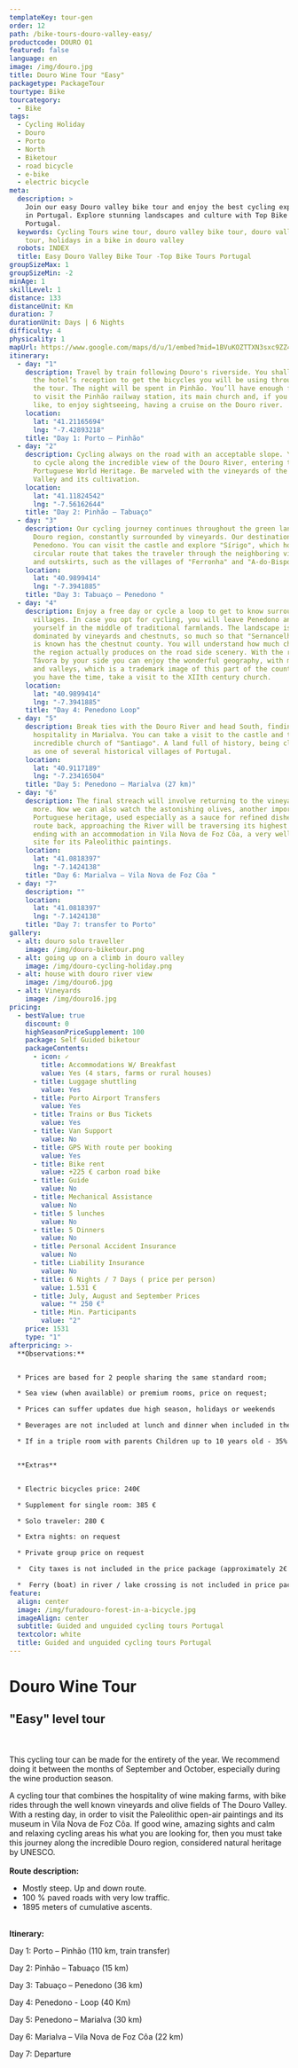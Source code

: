 ```yaml
---
templateKey: tour-gen
order: 12
path: /bike-tours-douro-valley-easy/
productcode: DOURO 01
featured: false
language: en
image: /img/douro.jpg
title: Douro Wine Tour "Easy"
packagetype: PackageTour
tourtype: Bike
tourcategory:
  - Bike
tags:
  - Cycling Holiday
  - Douro
  - Porto
  - North
  - Biketour
  - road bicycle
  - e-bike
  - electric bicycle
meta:
  description: >
    Join our easy Douro valley bike tour and enjoy the best cycling experiences
    in Portugal. Explore stunning landscapes and culture with Top Bike Tours
    Portugal.
  keywords: Cycling Tours wine tour, douro valley bike tour, douro valley cycling
    tour, holidays in a bike in douro valley
  robots: INDEX
  title: Easy Douro Valley Bike Tour -Top Bike Tours Portugal
groupSizeMax: 1
groupSizeMin: -2
minAge: 1
skillLevel: 1
distance: 133
distanceUnit: Km
duration: 7
durationUnit: Days | 6 Nights
difficulty: 4
physicality: 1
mapUrl: https://www.google.com/maps/d/u/1/embed?mid=1BVuKOZTTXN3sxc9ZZ4EKBVcHGWAoWHvK
itinerary:
  - day: "1"
    description: Travel by train following Douro's riverside. You shall attend at
      the hotel’s reception to get the bicycles you will be using through out
      the tour. The night will be spent in Pinhão. You’ll have enough free time
      to visit the Pinhão railway station, its main church and, if you would
      like, to enjoy sightseeing, having a cruise on the Douro river.
    location:
      lat: "41.21165694"
      lng: "-7.42893218"
    title: "Day 1: Porto – Pinhão"
  - day: "2"
    description: Cycling always on the road with an acceptable slope. You are going
      to cycle along the incredible view of the Douro River, entering through
      Portuguese World Heritage. Be marveled with the vineyards of the Douro
      Valley and its cultivation.
    location:
      lat: "41.11824542"
      lng: "-7.56162644"
    title: "Day 2: Pinhão – Tabuaço"
  - day: "3"
    description: Our cycling journey continues throughout the green landscape of the
      Douro region, constantly surrounded by vineyards. Our destination will be
      Penedono. You can visit the castle and explore "Sírigo", which holds a
      circular route that takes the traveler through the neighboring villages
      and outskirts, such as the villages of "Ferronha" and "A-do-Bispo".
    location:
      lat: "40.9899414"
      lng: "-7.3941885"
    title: "Day 3: Tabuaço – Penedono "
  - day: "4"
    description: Enjoy a free day or cycle a loop to get to know surrounding
      villages. In case you opt for cycling, you will leave Penedono and find
      yourself in the middle of traditional farmlands. The landscape is
      dominated by vineyards and chestnuts, so much so that "Sernancelhe" area
      is known has the chestnut county. You will understand how much chestnut
      the region actually produces on the road side scenery. With the river
      Távora by your side you can enjoy the wonderful geography, with mountains
      and valleys, which is a trademark image of this part of the country. If
      you have the time, take a visit to the XIIth century church.
    location:
      lat: "40.9899414"
      lng: "-7.3941885"
    title: "Day 4: Penedono Loop"
  - day: "5"
    description: Break ties with the Douro River and head South, finding your daily
      hospitality in Marialva. You can take a visit to the castle and the
      incredible church of "Santiago". A land full of history, being classified
      as one of several historical villages of Portugal.
    location:
      lat: "40.9117189"
      lng: "-7.23416504"
    title: "Day 5: Penedono – Marialva (27 km)"
  - day: "6"
    description: The final streach will involve returning to the vineyards once
      more. Now we can also watch the astonishing olives, another important
      Portuguese heritage, used especially as a sauce for refined dishes. Our
      route back, approaching the River will be traversing its highest part,
      ending with an accommodation in Vila Nova de Foz Côa, a very well known
      site for its Paleolithic paintings.
    location:
      lat: "41.0818397"
      lng: "-7.1424138"
    title: "Day 6: Marialva – Vila Nova de Foz Côa "
  - day: "7"
    description: ""
    location:
      lat: "41.0818397"
      lng: "-7.1424138"
    title: "Day 7: transfer to Porto"
gallery:
  - alt: douro solo traveller
    image: /img/douro-biketour.png
  - alt: going up on a climb in douro valley
    image: /img/douro-cycling-holiday.png
  - alt: house with douro river view
    image: /img/douro6.jpg
  - alt: Vineyards
    image: /img/douro16.jpg
pricing:
  - bestValue: true
    discount: 0
    highSeasonPriceSupplement: 100
    package: Self Guided biketour
    packageContents:
      - icon: ✓
        title: Accommodations W/ Breakfast
        value: Yes (4 stars, farms or rural houses)
      - title: Luggage shuttling
        value: Yes
      - title: Porto Airport Transfers
        value: Yes
      - title: Trains or Bus Tickets
        value: Yes
      - title: Van Support
        value: No
      - title: GPS With route per booking
        value: Yes
      - title: Bike rent
        value: +225 € carbon road bike
      - title: Guide
        value: No
      - title: Mechanical Assistance
        value: No
      - title: 5 lunches
        value: No
      - title: 5 Dinners
        value: No
      - title: Personal Accident Insurance
        value: No
      - title: Liability Insurance
        value: No
      - title: 6 Nights / 7 Days ( price per person)
        value: 1.531 €
      - title: July, August and September Prices
        value: "* 250 €"
      - title: Min. Participants
        value: "2"
    price: 1531
    type: "1"
afterpricing: >-
  **Observations:**


  * Prices are based for 2 people sharing the same standard room;

  * Sea view (when available) or premium rooms, price on request;

  * Prices can suffer updates due high season, holidays or weekends

  * Beverages are not included at lunch and dinner when included in the package

  * If in a triple room with parents Children up to 10 years old - 35% discount. Children from 11 to 14 years old - 20% discount. Children from 15 to 17 years old - 15% discount.


  **Extras**


  * Electric bicycles price: 240€

  * Supplement for single room: 385 €

  * Solo traveler: 280 €

  * Extra nights: on request

  * Private group price on request

  *  City taxes is not included in the price package (approximately 2€ per person per night - payable on site - in Lisbon city tax is 4€ per person per night) 

  *  Ferry (boat) in river / lake crossing is not included in price package (approximately 2€ to 10€ per person) 
feature:
  align: center
  image: /img/furadouro-forest-in-a-bicycle.jpg
  imageAlign: center
  subtitle: Guided and unguided cycling tours Portugal
  textcolor: white
  title: Guided and unguided cycling tours Portugal
---
```

# Douro Wine Tour

## "Easy" level tour

\
\
This cycling tour can be made for the entirety of the year. We recommend doing it between the months of September and October, especially during the wine production season.

A cycling tour that combines the hospitality of wine making farms, with bike rides through the well known vineyards and olive fields of The Douro Valley. With a resting day, in order to visit the Paleolithic open-air paintings and its museum in Vila Nova de Foz Côa. If good wine, amazing sights and calm and relaxing cycling areas his what you are looking for, then you must take this journey along the incredible Douro region, considered natural heritage by UNESCO. 
\
\
**Route description:**

* Mostly steep. Up and down route.
* 100 % paved roads with very low traffic.
* 1895 meters of cumulative ascents.

\
**Itinerary:**

Day 1: Porto – Pinhão (110 km, train transfer)

Day 2: Pinhão – Tabuaço (15 km)

Day 3: Tabuaço – Penedono (36 km)

Day 4: Penedono - Loop (40 Km)

Day 5: Penedono – Marialva (30 km)

Day 6: Marialva – Vila Nova de Foz Côa (22 km)

Day 7: Departure
